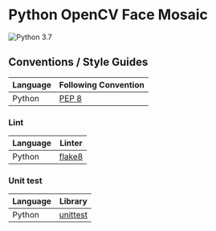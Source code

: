 # Python OpenCV Face Mosaic
![Python 3.7](https://img.shields.io/badge/language-Python%203.7-blue.svg)

## Conventions / Style Guides
| Language | Following Convention |
| -------- | -------------------- |
| Python   | [PEP 8](https://www.python.org/dev/peps/pep-0008/) |

### Lint
| Language | Linter |
| -------- | ------ |
| Python   | [flake8](http://flake8.pycqa.org) |

### Unit test
| Language | Library |
| -------- | ------- |
| Python   | [unittest](https://docs.python.org/3/library/unittest.html) |